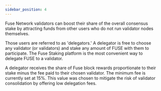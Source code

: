 ```yaml
---
sidebar_position: 4
---
```


Fuse Network validators can boost their share of the overall consensus stake by attracting funds from other users who do not run validator nodes themselves.

Those users are referred to as 'delegators.' A delegator is free to choose any validator (or validators) and stake any amount of FUSE with them to participate. The Fuse Staking platform is the most convenient way to delegate FUSE to a validator.

A delegator receives the share of Fuse block rewards proportionate to their stake minus the fee paid to their chosen validator. The minimum fee is currently set at 15%. This value was chosen to mitigate the risk of validator consolidation by offering low delegation fees.

